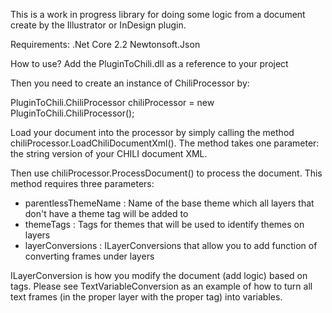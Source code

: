 This is a work in progress library for doing some logic from a document create by the Illustrator or InDesign plugin.

Requirements:
.Net Core 2.2
Newtonsoft.Json

How to use?
Add the PluginToChili.dll as a reference to your project

Then you need to create an instance of ChiliProcessor by:

  PluginToChili.ChiliProcessor chiliProcessor = new PluginToChili.ChiliProcessor();



Load your document into the processor by simply calling the method chiliProcessor.LoadChiliDocumentXml(). The method takes one parameter: the string version of your CHILI document XML.


Then use chiliProcessor.ProcessDocument() to process the document. This method requires three parameters:
  * parentlessThemeName : Name of the base theme which all layers that don't have a theme tag will be added to
  * themeTags : Tags for themes that will be used to identify themes on layers
  * layerConversions : ILayerConversions that allow you to add function of converting frames under layers
  
  
  ILayerConversion is how you modify the document (add logic) based on tags. Please see TextVariableConversion as an example of how to turn all text frames (in the proper layer with the proper tag) into variables. 